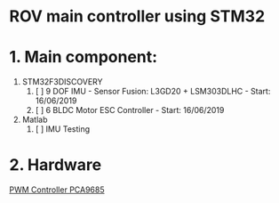 # ROV main controller using STM32

# 1. Main component:

1. STM32F3DISCOVERY
    1. [ ] 9 DOF IMU - Sensor Fusion: L3GD20 + LSM303DLHC - Start: 16/06/2019   
    2. [ ] 6 BLDC Motor ESC Controller - Start: 16/06/2019   
2. Matlab
    1. [ ] IMU Testing

# 2. Hardware
[PWM Controller PCA9685](https://nshopvn.com/product/mach-dieu-khien-16-chanel-pwm-pca9685/)  

